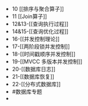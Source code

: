 - 10 [[排序与聚合算子]]
- 11 [[Join算子]]
- 12&13-[[查询执行过程]]
- 14&15-[[查询优化过程]]
- 16-[[并发控制理论]]
- 17-[[两阶段锁并发控制]]
- 18-[[时间戳顺序并发控制]]
- 19-[[MVCC 多版本并发控制]]
- 20-[[数据库日志]]
- 21-[[数据库恢复]]
- 22-[[分布式数据库]]
- #数据库专题
-